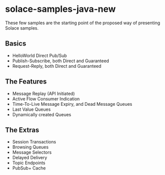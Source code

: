 # solace-samples-java-new

These few samples are the starting point of the proposed way of presenting Solace samples.


## Basics

 - HelloWorld Direct Pub/Sub
 - Publish-Subscribe, both Direct and Guaranteed
 - Request-Reply, both Direct and Guaranteed



## The Features

 - Message Replay (API Initiated)
 - Active Flow Consumer Indication
 - Time-To-Live Message Expiry, and Dead Message Queues
 - Last Value Queues
 - Dynamically created Queues


## The Extras

 - Session Transactions
 - Browsing Queues
 - Message Selectors
 - Delayed Delivery
 - Topic Endpoints
 - PubSub+ Cache

